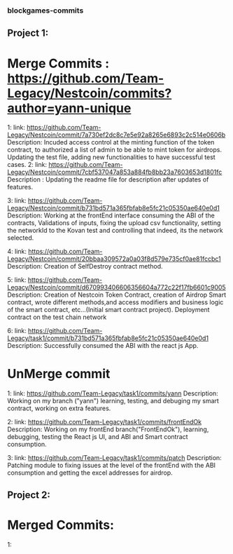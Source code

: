 ### blockgames-commits

## Project 1:
# Merge Commits : https://github.com/Team-Legacy/Nestcoin/commits?author=yann-unique
1:
  link: https://github.com/Team-Legacy/Nestcoin/commit/7a730ef2dc8c7e5e92a8265e6893c2c514e0606b
  Description: Incuded access control at the minting function of the token contract, to authorized a list of admin to be able to mint token for airdrops. Updating the                  test file, adding new functionalities to have successful test cases.
2:
  link: https://github.com/Team-Legacy/Nestcoin/commit/7cbf537047a853a884fb8bb23a7603653d1801fc
  Description : Updating the readme file for description after updates of features.

3:
  link: https://github.com/Team-Legacy/Nestcoin/commit/b731bd571a365fbfab8e5fc21c05350ae640e0d1
  Description: Working at the frontEnd interface consuming the ABI of the contracts, Validations of inputs, fixing the upload csv functionality, setting the networkId to               the Kovan test and controlling that indeed, its the network selected.
  
4:
  link: https://github.com/Team-Legacy/Nestcoin/commit/20bbaa309572a0a03f8d579e735cf0ae81fccbc1
  Description: Creation of SelfDestroy contract method.
  
5:
  link: https://github.com/Team-Legacy/Nestcoin/commit/d670993406606356604a772c22f17fb6601c9005
  Description: Creation of Nestcoin Token Contract, creation of Airdrop Smart contract, wrote different methods,and access modifiers and business logic of the smart                    contract, etc...(Initial smart contract project). Deployment contract on the test chain network
 
6:
  link: https://github.com/Team-Legacy/task1/commit/b731bd571a365fbfab8e5fc21c05350ae640e0d1
  Description: Successfully consumed the ABI with the react js App.
  
# UnMerge commit

1:
  link: https://github.com/Team-Legacy/task1/commits/yann
  Description: Working on my branch ("yann") learning, testing, and debuging my smart contract, working on extra features.

2:
  link: https://github.com/Team-Legacy/task1/commits/frontEndOk
    Description: Working on my frontEnd branch("FrontEndOk"), learning, debugging, testing the React js UI, and ABI and Smart contract consumption.
    
3:
  link: https://github.com/Team-Legacy/task1/commits/patch
  Description: Patching module to fixing issues at the level of the frontEnd with the ABI consumption and getting the excel addresses for airdrop.
  
## Project 2:
# Merged Commits:

1: 

